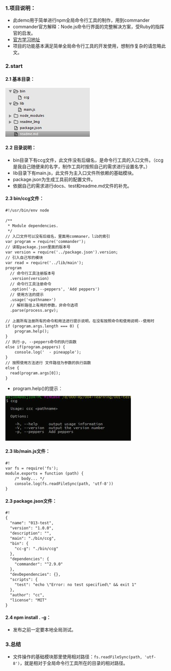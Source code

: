 

### 1.项目说明：

* 此demo用于简单进行npm全局命令行工具的制作，用到commander
* commander官方解释：Node.js命令行界面的完整解决方案，受Ruby的指挥官的启发。
* [官方学习地址](https://www.npmjs.com/package/commander)
* 项目的功能基本满足简单全局命令行工具的开发使用，想制作复杂的请忽略此文。

### 2.start

#### 2.1 基本目录：

![](./webapp/readme_Img/001.jpg)

#### 2.2 目录说明：

* bin目录下有ccg文件，此文件没有后缀名，是命令行工具的入口文件。（ccg是我自己随便来的名字，制作工具时按照自己的需求进行设置名字。）
* lib目录下有main.js，此文件为主入口文件所依赖的基础模块。
* package.json为生成工具前的配置文件。
* 依据自己的需求进行docs、test和readme.md文件的补充。

#### 2.3 bin/ccg文件：

```
#!/usr/bin/env node

/**
 * Module dependencies.
 */
// 入口文件可以没有后缀名，里面用commaner，lib的索引
var program = require('commander');
// 读取package.json里面的版本号
var version = require('../package.json').version;
// 引入自己写的模块
var read = require('../lib/main');
program
  // 命令行工具注册版本号
  .version(version)
  // 命令行工具注册命令
  .option('-p, --peppers', 'Add peppers')
  // 使用方法的提示
  .usage('<pathname>')
  // 解析路径上有用的参数，非命令选项
  .parse(process.argv);

// 上面所有注册所有的命令和用法进行提示说明，在没有按照命令和使用说明--使用时
if (program.args.length === 0) {
    program.help();
} 
// 执行-p, --peppers命令的执行函数
else if(program.peppers) {
    console.log('  - pineapple');
}
// 按照使用方法进行 文件路径为参数的执行函数
else {
  read(program.args[0]);
}
```

* program.help()的提示：

![](./webapp/readme_Img/002.jpg)

#### 2.3 lib/main.js文件：

```
#!
var fs = require('fs');
module.exports = function (path) {
    /* body... */
    console.log(fs.readFileSync(path, 'utf-8')) 
}
```

#### 2.3 package.json文件：

```
#!
{
  "name": "013-test",
  "version": "1.0.0",
  "description": "",
  "main": "./bin/ccg",
  "bin": {
    "cc-g": "./bin/ccg"
  },
  "dependencies": {
    "commander": "^2.9.0"
  },
  "devDependencies": {},
  "scripts": {
    "test": "echo \"Error: no test specified\" && exit 1"
  },
  "author": "cc",
  "license": "MIT"
}

```

#### 2.4 npm install . -g：

* 发布之前一定要本地全局测试。

### 3.总结

* 文件操作的基础模块那里使用相对路径：`fs.readFileSync(path, 'utf-8')`，就是相对于全局命令行工具所在的目录的相对路径。


